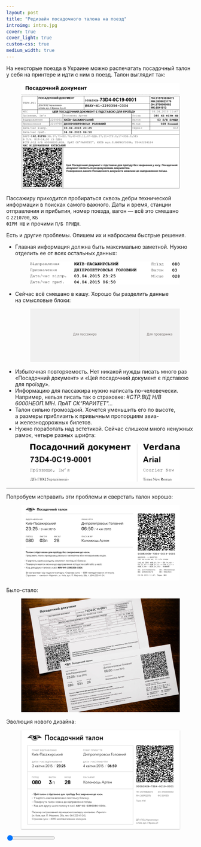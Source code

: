 ```yaml
---
layout: post
title: "Редизайн посадочного талона на поезд"
introimg: intro.jpg
cover: true
cover_light: true
custom-css: true
medium_width: true
---
```


На некоторые поезда в Украине можно распечатать посадочный талон у себя на принтере и идти с ним в поезд. Талон выглядит так:

<figure>
  <img src="/i/blog/uz-boarding-pass/pass-current.png">
</figure>

Пассажиру приходится пробираться сквозь дебри технической информации в поисках самого важного. Даты и время, станции отправления и прибытия, номер поезда, вагон — всё это смешано с <code>2210700</code>, <code>КБ ФIРМ НШ</code> и прочими <code>П/Б ПРИДН</code>.

Есть и другие проблемы. Опишем их и набросаем быстрые решения.

<!-- more -->

- Главная информация должна быть максимально заметной. Нужно отделить ее от всех остальных данных:
    <figure>
      <img src="/i/blog/uz-boarding-pass/pass-current-main.png" alt="">
    </figure>
- Сейчас всё смешано в кашу. Хорошо бы разделить данные на смысловые блоки:
    <figure>
      <img src="/i/blog/uz-boarding-pass/pass-grid.png" alt="">
    </figure>
- Избыточная повторяемость. Нет никакой нужды писать много раз «Посадочний документ» и «Цей посадочний документ є підставою для проїзду».
- Информацию для пассажира нужно написать по-человечески. Например, нельзя писать так о страховке: <em>#СТР.ВІД Н/В 6000НЕОП.МІН. ПрАТ СК"РАРИТЕТ"...</em>
- Талон сильно громоздкий. Хочется уменьшить его по высоте, а размеры приблизить к привычным пропорциям авиа- и железнодорожных билетов.
- Нужно поработать над эстетикой. Сейчас слишком много ненужных рамок, четыре разных шрифта:
    <figure>
      <img src="/i/blog/uz-boarding-pass/pass-current-fonts.png" alt="">
    </figure>

---

Попробуем исправить эти проблемы и сверстать талон хорошо:

<div class="new-pass-wrapper">
  <figure>
    <img class="js-new-pass new-pass" data-vp-add-class="new-pass-animate" src="/i/blog/uz-boarding-pass/pass-redesign.png">
  </figure>
</div>

Было-стало:

<figure>
  <img src="/i/blog/uz-boarding-pass/before-after.jpg" alt="">
</figure>

Эволюция нового дизайна:

<figure class="js-slide-wrapper">
  <img class="js-slide js-slide-initial" src="/i/blog/uz-boarding-pass/evolution/1.png" style="display: block; border-radius: 0; box-shadow: 0 1px 2px #bbb;">
</figure>

<div>
  <input class="js-range" type="range" min="1" max="8" value="1" step="1">
  <div class="range-comment js-range-comment"></div>
</div>

<script src="/js/jquery.viewportchecker.min.js"></script>
<script src="/js/misc/rangeslider.js"></script>
<script>
  $(function(){
    $('.js-new-pass').viewportChecker({
      offset: 250,
      callbackFunction: function(elem, action){
        setTimeout(function(){}, 1500);
      }
    });

    $('.js-range').rangeslider({
      polyfill: false,
    });

    var comments = [
      'Первый подход — «метание». Попытка решить задачу сразу.', // 1
      'Группирую пункты отправления и прибытия с датами и временем, чтобы избавиться от лишних надписей. Время ставлю перед датой — оно важнее. Экспериментирую с рамками.', // 2
      'Отказываюсь от несистемных шрифтов, чтобы снизить время загрузки. Избавляюсь от лишних рамок. Привожу в порядок служебную информацию.', // 3
      'Значительно уменьшаю заголовок, такой большой никому не нужен.', // 4
      'Пробую добавить чуть больше воздуха. Отказываюсь от жирного начертания в главном блоке в пользу увеличения кегля — так аккуратнее и лучше.', // 5
      'Делаю всё чуть компактнее, добавляю напоминание предъявлять паспорт или права.', // 6
      'Уплотняю информацию еще сильнее и привожу в порядок верхнюю линию.', // 7
      'Осветляю рамки, правлю еще пару мелочей. Готово.', // 8
    ];

    $('.js-range-comment').text(comments[0]);
    

    $('.js-slide').load(function(){

      if ($(this).hasClass('js-slide-initial') ) {
        var height = $('.js-slide-initial').height();
        $('.js-slide-wrapper').css('height', height);
      }

      $('.js-slide-initial').removeClass('js-slide-initial');
    });

    //console.log(height);

    $('.js-range').on('input', function(){
      var val = $(this).val();
      var commentIndex = parseInt(val) - 1;

      $('.js-slide').attr('src', '/i/uz-boarding-pass/evolution/' + val + '.png');
      $('.js-range-comment').text(comments[commentIndex]);
    });


    $.fn.preload = function() {
        this.each(function(){
            $('<img/>')[0].src = this;
        });
    }

    var imagesToPreload = [
      '/i/uz-boarding-pass/evolution/2.png',
      '/i/uz-boarding-pass/evolution/3.png',
      '/i/uz-boarding-pass/evolution/4.png',
      '/i/uz-boarding-pass/evolution/5.png',
      '/i/uz-boarding-pass/evolution/6.png',
      '/i/uz-boarding-pass/evolution/7.png',
      '/i/uz-boarding-pass/evolution/8.png'
    ];
    $(imagesToPreload).preload();
  });
</script>
